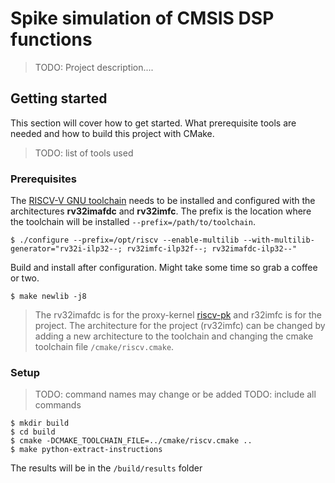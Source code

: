 # Spike simulation of CMSIS DSP functions

>TODO: Project description....

## Getting started

This section will cover how to get started. What prerequisite tools are needed and how to build this project with CMake. 
> TODO: list of tools used

### Prerequisites
The [RISCV-V GNU toolchain](https://github.com/riscv-collab/riscv-gnu-toolchain) needs to be installed and configured with the architectures **rv32imafdc** and **rv32imfc**. The prefix is the location where the toolchain will be installed ``--prefix=/path/to/toolchain``.

	$ ./configure --prefix=/opt/riscv --enable-multilib --with-multilib-generator="rv32i-ilp32--; rv32imfc-ilp32f--; rv32imafdc-ilp32--"

Build and install after configuration. Might take some time so grab a coffee or two.

	$ make newlib -j8
> The rv32imafdc is for the proxy-kernel [riscv-pk](https://github.com/riscv-software-src/riscv-pk) and r32imfc is for the project. The architecture for the project (rv32imfc) can be changed by adding a new architecture to the toolchain and changing the cmake toolchain file ``/cmake/riscv.cmake``.

### Setup

> TODO: command names may change or be added
> TODO: include all commands

	$ mkdir build
	$ cd build
	$ cmake -DCMAKE_TOOLCHAIN_FILE=../cmake/riscv.cmake ..
	$ make python-extract-instructions

The results will be in the ``/build/results`` folder
